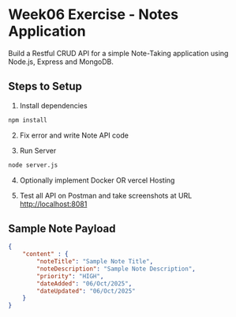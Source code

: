 # Week06 Exercise - Notes Application

Build a Restful CRUD API for a simple Note-Taking application using Node.js, Express and MongoDB.

## Steps to Setup

1. Install dependencies

```bash
npm install
```
2. Fix error and write Note API code

3. Run Server

```bash
node server.js
```

4. Optionally implement Docker OR vercel Hosting

5. Test all API on Postman and take screenshots at  URL <http://localhost:8081>

## Sample Note Payload

```json
{
    "content" : {
        "noteTitle": "Sample Note Title",
        "noteDescription": "Sample Note Description",
        "priority": "HIGH",
        "dateAdded": "06/Oct/2025",
        "dateUpdated": "06/Oct/2025"
    }
}
```